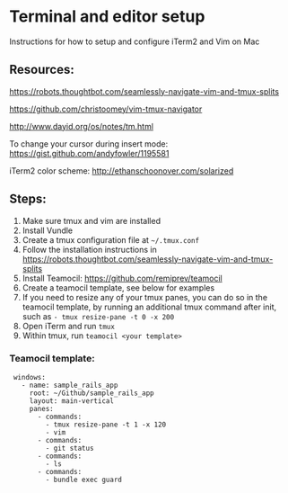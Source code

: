 # Terminal and editor setup
Instructions for how to setup and configure iTerm2 and Vim on Mac

## Resources:
https://robots.thoughtbot.com/seamlessly-navigate-vim-and-tmux-splits

https://github.com/christoomey/vim-tmux-navigator

http://www.dayid.org/os/notes/tm.html

To change your cursor during insert mode:
https://gist.github.com/andyfowler/1195581

iTerm2 color scheme: http://ethanschoonover.com/solarized

## Steps:

1. Make sure tmux and vim are installed
2. Install Vundle
3. Create a tmux configuration file at `~/.tmux.conf`
4. Follow the installation instructions in https://robots.thoughtbot.com/seamlessly-navigate-vim-and-tmux-splits
5. Install Teamocil: https://github.com/remiprev/teamocil
6. Create a teamocil template, see below for examples
7. If you need to resize any of your tmux panes, you can do so in the
   teamocil template, by running an additional tmux command after init,
such as `- tmux resize-pane -t 0 -x 200`
8. Open iTerm and run `tmux`
9. Within tmux, run `teamocil <your template>`



### Teamocil template:
```
 windows:
   - name: sample_rails_app
     root: ~/Github/sample_rails_app
     layout: main-vertical
     panes:
       - commands:
         - tmux resize-pane -t 1 -x 120
         - vim
       - commands:
         - git status
       - commands:
         - ls
       - commands:
         - bundle exec guard
```
